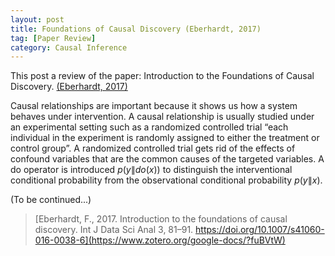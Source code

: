 ```yaml
---
layout: post
title: Foundations of Causal Discovery (Eberhardt, 2017)
tag: [Paper Review]
category: Causal Inference
---
```



This post a review of the paper: Introduction to the Foundations of Causal Discovery. [(Eberhardt, 2017)](https://www.zotero.org/google-docs/?fcxQxy)

Causal relationships are important because it shows us how a system behaves under intervention. A causal relationship is usually studied under an experimental setting such as a randomized controlled trial “each individual in the experiment is randomly assigned to either the treatment or control group”. A randomized controlled trial gets rid of the effects of confound variables that are the common causes of the targeted variables. A do operator is introduced $p(y\|do(x))$ to distinguish the interventional conditional probability from the observational conditional probability $p(y\|x)$.

(To be continued...)

>[Eberhardt, F., 2017. Introduction to the foundations of causal discovery. Int J Data Sci Anal 3, 81–91. https://doi.org/10.1007/s41060-016-0038-6](https://www.zotero.org/google-docs/?fuBVtW)
<!--stackedit_data:
eyJoaXN0b3J5IjpbLTQ2Nzk3Mjk1NiwtNDQwNzY4NjA4LC0xMj
g4MTY2NjI5LC04NzI0OTQ1ODddfQ==
-->